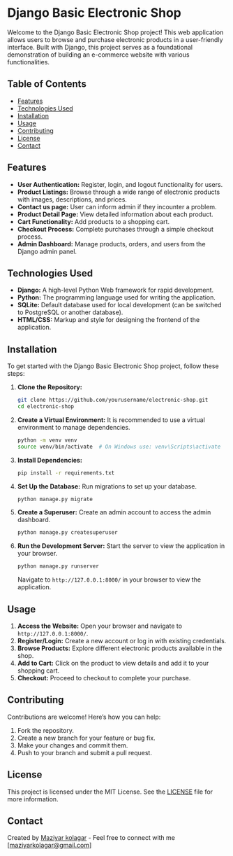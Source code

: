 # Django Basic Electronic Shop

Welcome to the Django Basic Electronic Shop project! This web application allows users to browse and purchase electronic products in a user-friendly interface. Built with Django, this project serves as a foundational demonstration of building an e-commerce website with various functionalities.

## Table of Contents

- [Features](#features)
- [Technologies Used](#technologies-used)
- [Installation](#installation)
- [Usage](#usage)
- [Contributing](#contributing)
- [License](#license)
- [Contact](#contact)

## Features

- **User Authentication:** Register, login, and logout functionality for users.
- **Product Listings:** Browse through a wide range of electronic products with images, descriptions, and prices.
- **Contact us page:** User can inform admin if they incounter a problem.
- **Product Detail Page:** View detailed information about each product.
- **Cart Functionality:** Add products to a shopping cart.
- **Checkout Process:** Complete purchases through a simple checkout process.
- **Admin Dashboard:** Manage products, orders, and users from the Django admin panel.

## Technologies Used

- **Django:** A high-level Python Web framework for rapid development.
- **Python:** The programming language used for writing the application.
- **SQLite:** Default database used for local development (can be switched to PostgreSQL or another database).
- **HTML/CSS:** Markup and style for designing the frontend of the application.
  
## Installation

To get started with the Django Basic Electronic Shop project, follow these steps:

1. **Clone the Repository:**
   ```bash
   git clone https://github.com/yourusername/electronic-shop.git
   cd electronic-shop
   ```

2. **Create a Virtual Environment:**
   It is recommended to use a virtual environment to manage dependencies.
   ```bash
   python -m venv venv
   source venv/bin/activate  # On Windows use: venv\Scripts\activate
   ```

3. **Install Dependencies:**
   ```bash
   pip install -r requirements.txt
   ```

4. **Set Up the Database:**
   Run migrations to set up your database.
   ```bash
   python manage.py migrate
   ```

5. **Create a Superuser:**
   Create an admin account to access the admin dashboard.
   ```bash
   python manage.py createsuperuser
   ```

6. **Run the Development Server:**
   Start the server to view the application in your browser.
   ```bash
   python manage.py runserver
   ```
   Navigate to `http://127.0.0.1:8000/` in your browser to view the application.

## Usage

1. **Access the Website:** Open your browser and navigate to `http://127.0.0.1:8000/`.
2. **Register/Login:** Create a new account or log in with existing credentials.
3. **Browse Products:** Explore different electronic products available in the shop.
4. **Add to Cart:** Click on the product to view details and add it to your shopping cart.
5. **Checkout:** Proceed to checkout to complete your purchase.

## Contributing

Contributions are welcome! Here’s how you can help:

1. Fork the repository.
2. Create a new branch for your feature or bug fix.
3. Make your changes and commit them.
4. Push to your branch and submit a pull request.

## License

This project is licensed under the MIT License. See the [LICENSE](LICENSE) file for more information.

## Contact

Created by [Maziyar kolagar](https://github.com/Thrymheim/MyBlog) - Feel free to connect with me [maziyarkolagar@gmail.com]

